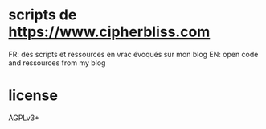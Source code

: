 # scripts de https://www.cipherbliss.com

FR: des scripts et ressources en vrac évoqués sur mon blog
EN: open code and ressources from my blog

# license
AGPLv3+

